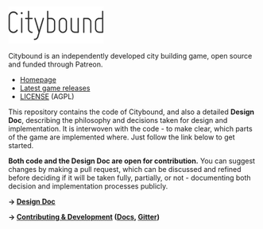 <img src="cb.png" alt="Citybound" width="192"/>

Citybound is an independently developed city building game, open source and funded through Patreon.

* [Homepage](http://cityboundsim.com)
* [Latest game releases](https://github.com/aeickhoff/citybound/releases)
* [LICENSE](LICENSE.txt) (AGPL)

This repository contains the code of Citybound, and also a detailed **Design Doc**, describing the philosophy and decisions taken for design and implementation. It is interwoven with the code - to make clear, which parts of the game are implemented where. Just follow the link below to get started.

**Both code and the Design Doc are open for contribution.** You can suggest changes by making a pull request, which can be discussed and refined before deciding if it will be taken fully, partially, or not - documenting both decision and implementation processes publicly.

**→ [Design Doc](game_common/src/README.md)**

**→ [Contributing & Development](CONTRIBUTING.md) ([Docs](http://citybound.github.io/citybound), [Gitter](https://gitter.im/citybound/Lobby))**
